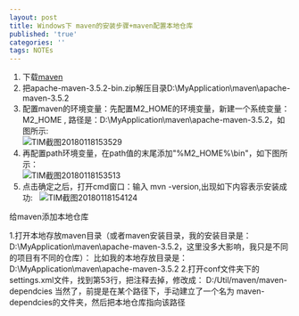 ```yaml
---
layout: post
title: Windows下 maven的安装步骤+maven配置本地仓库
published: 'true'
categories: ''
tags: NOTEs
---
```

1. 下载[maven](http://maven.apache.org/download.cgi)
2. 把apache-maven-3.5.2-bin.zip解压目录D:\MyApplication\maven\apache-maven-3.5.2
3. 配置maven的环境变量：先配置M2_HOME的环境变量，新建一个系统变量：M2_HOME , 路径是：D:\MyApplication\maven\apache-maven-3.5.2，如图所示:  
![TIM截图20180118153529](http://p1vuoao0b.bkt.clouddn.com/JekyllWriter/TIM截图20180118153529.png)  
4. 再配置path环境变量，在path值的末尾添加"%M2_HOME%\bin"，如下图所示：  
![TIM截图20180118153513](http://p1vuoao0b.bkt.clouddn.com/JekyllWriter/TIM截图20180118153513.png)  
5. 点击确定之后，打开cmd窗口：输入 mvn -version,出现如下内容表示安装成功:   
![TIM截图20180118154124](http://p1vuoao0b.bkt.clouddn.com/JekyllWriter/TIM截图20180118154124.png)   

给maven添加本地仓库

1.打开本地存放maven目录（或者maven安装目录，我的安装目录是：D:\MyApplication\maven\apache-maven-3.5.2，这里没多大影响，我只是不同的项目有不同的仓库）：
比如我的本地存放目录是：D:\MyApplication\maven\apache-maven-3.5.2
2.打开conf文件夹下的settings.xml文件，找到第53行，把注释去掉，修改成：
<localRepository>D:/Util/maven/maven-dependcies</localRepository>
当然了，前提是在某个路径下，手动建立了一个名为 maven-dependcies的文件夹，然后把本地仓库指向该路径
